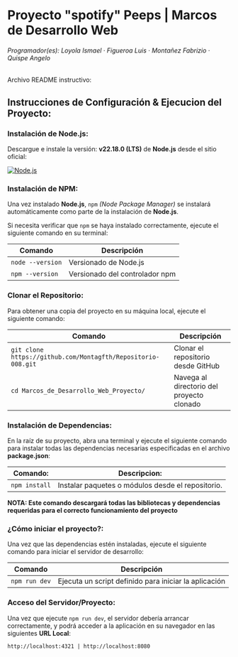 # Proyecto "spotify" Peeps | Marcos de Desarrollo Web  
###### Programador(es): Loyola Ismael · Figueroa Luis · Montañez Fabrizio · Quispe Angelo
Archivo README instructivo:
## Instrucciones de Configuración & Ejecucion del Proyecto:
### Instalación de Node.js:  
Descargue e instale la versión: **v22.18.0 (LTS)** de **Node.js** desde el sitio oficial:

[![Node.js](https://img.shields.io/badge/Node.js-Download-green?logo=node.js)](https://nodejs.org/es/download)  

### Instalación de NPM:  
Una vez instalado **Node.js**, `npm` *(Node Package Manager)* se instalará automáticamente como parte de la instalación de **Node.js**.

Si necesita verificar que `npm` se haya instalado correctamente, ejecute el siguiente comando en su terminal:  

| Comando         | Descripción                          |
|-----------------|--------------------------------------|
| `node --version`| Versionado de Node.js                |
| `npm --version` | Versionado del controlador npm       |

### Clonar el Repositorio:  
Para obtener una copia del proyecto en su máquina local, ejecute el siguiente comando:  

| Comando                                                     | Descripción                                      |
|-------------------------------------------------------------|--------------------------------------------------|
| `git clone https://github.com/Montagfth/Repositorio-008.git` | Clonar el repositorio desde GitHub               |
| `cd Marcos_de_Desarrollo_Web_Proyecto/`                                           | Navega al directorio del proyecto clonado       |

### Instalación de Dependencias:  
En la raíz de su proyecto, abra una terminal y ejecute el siguiente comando para instalar todas las dependencias necesarias especificadas en el archivo **package.json**:

| Comando: | Descripcion:                    |
| ------------- | ------------------------------ |
| `npm install`      | Instalar paquetes o módulos desde el repositorio.       |

**NOTA: Este comando descargará todas las bibliotecas y dependencias requeridas para el correcto funcionamiento del proyecto** 

### ¿Cómo iniciar el proyecto?:  
Una vez que las dependencias estén instaladas, ejecute el siguiente comando para iniciar el servidor de desarrollo:

| Comando       | Descripción                                          |
|---------------|------------------------------------------------------|
| `npm run dev` | Ejecuta un script definido para iniciar la aplicación |

### Acceso del Servidor/Proyecto:
Una vez que ejecute `npm run dev`, el servidor debería arrancar correctamente, y podrá acceder a la aplicación en su navegador en las siguientes **URL Local**:

 `http://localhost:4321 | http://localhost:8080`  
